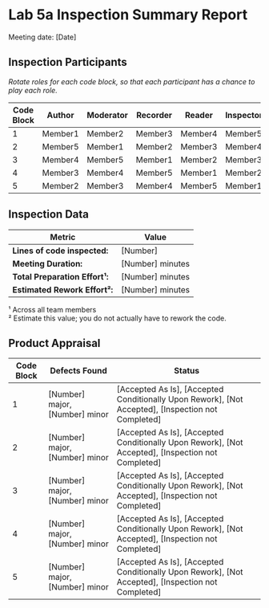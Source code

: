 # Lab 5a Inspection Summary Report

Meeting date: [Date]


## Inspection Participants
*Rotate roles for each code block, so that each participant has a chance to play each role.* 

| Code Block | Author | Moderator | Recorder | Reader | Inspector |
|------|------|------|------|------|------|
| 1 | Member1 | Member2 | Member3 | Member4 | Member5 |
| 2 | Member5| Member1 | Member2 | Member3 | Member4 | 
| 3 | Member4| Member5 | Member1 | Member2 | Member3 | 
| 4 | Member3| Member4 | Member5 | Member1 | Member2 |
| 5 | Member2| Member3 | Member4 | Member5 | Member1 |


## Inspection Data

| Metric | Value |
|--------|--------|
| **Lines of code inspected:** | [Number] |
| **Meeting Duration:** | [Number] minutes |
| **Total Preparation Effort¹:** | [Number] minutes |
| **Estimated Rework Effort²:** | [Number] minutes |

¹ Across all team members  
² Estimate this value; you do not actually have to rework the code.

## Product Appraisal
| Code Block | Defects Found | Status | 
|------------|---------------|--------|
| 1 | [Number] major, [Number] minor | [Accepted As Is],   [Accepted Conditionally Upon Rework],  [Not Accepted],  [Inspection not Completed]|
| 2 | [Number] major, [Number] minor | [Accepted As Is],   [Accepted Conditionally Upon Rework],  [Not Accepted],  [Inspection not Completed]|
| 3 | [Number] major, [Number] minor | [Accepted As Is],   [Accepted Conditionally Upon Rework],  [Not Accepted],  [Inspection not Completed]|
| 4 | [Number] major, [Number] minor | [Accepted As Is],   [Accepted Conditionally Upon Rework],  [Not Accepted],  [Inspection not Completed]|
| 5 | [Number] major, [Number] minor | [Accepted As Is],   [Accepted Conditionally Upon Rework],  [Not Accepted],  [Inspection not Completed]|  